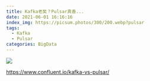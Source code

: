```yaml
---
title: Kafka老矣？Pulsar真香...
date: 2021-06-01 16:16:16
index_img: https://picsum.photos/300/200.webp?pulsar
tags:
  - Kafka
  - Pulsar
categories: BigData
---
```


![](https://for-boer-blog.oss-cn-beijing.aliyuncs.com/pulsar-featrue.jpg?x-oss-process=style/blog-img-watermark)



https://www.confluent.io/kafka-vs-pulsar/